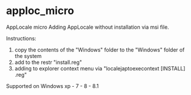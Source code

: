 # apploc_micro
AppLocale micro
Adding AppLocale without installation via msi file. 

Instructions:
1) copy the contents of the "Windows" folder to the "Windows" folder of the system
2) add to the restr "install.reg"
3) adding to explorer context menu via "localejaptoexecontext [INSTALL] .reg"

Supported on Windows xp - 7 - 8 - 8.1

